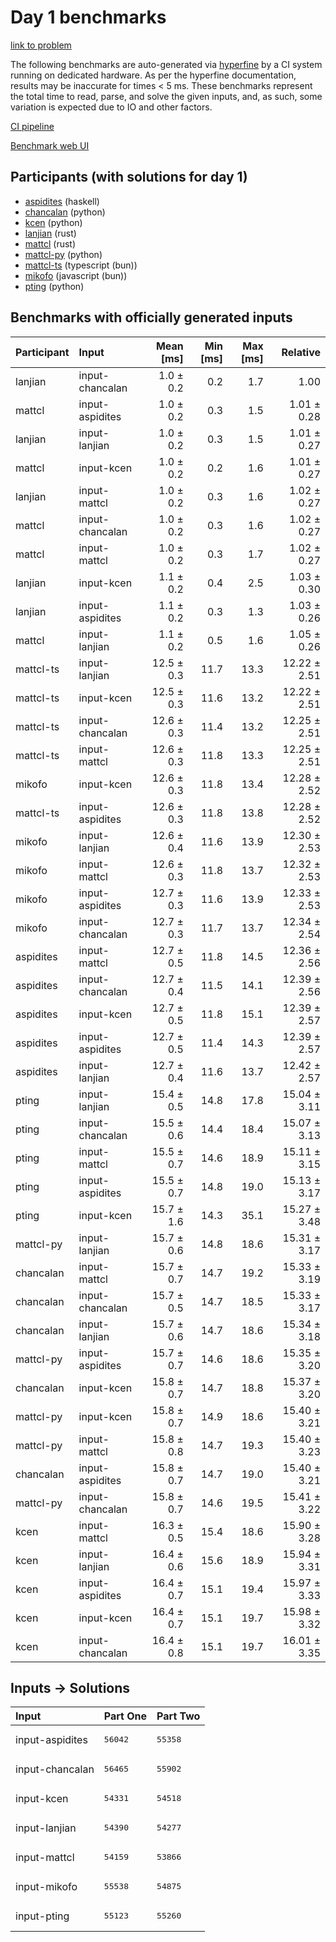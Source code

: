 # Day 1 benchmarks

[link to problem](https://adventofcode.com/2023/day/1)

The following benchmarks are auto-generated via
[hyperfine](https://github.com/sharkdp/hyperfine) by a CI system running on
dedicated hardware. As per the hyperfine documentation, results may be
inaccurate for times < 5 ms. These benchmarks represent the total time to read,
parse, and solve the given inputs, and, as such, some variation is expected due
to IO and other factors.

[CI pipeline](http://ci.papercode.net:8080/teams/main/pipelines/aoc2023)

[Benchmark web UI](https://aoc.ancalagon.black)


## Participants (with solutions for day 1)

- [aspidites](https://github.com/aspidites/aoc2023) (haskell)
- [chancalan](https://github.com/chancalan/aoc2023) (python)
- [kcen](https://github.com/kcen/aoc2023) (python)
- [lanjian](https://github.com/lanjian/aoc-2023) (rust)
- [mattcl](https://github.com/mattcl/aoc2023) (rust)
- [mattcl-py](https://github.com/mattcl/aoc2023-py) (python)
- [mattcl-ts](https://github.com/mattcl/aoc2023-js) (typescript (bun))
- [mikofo](https://github.com/mikofo/advent-of-code-2023) (javascript (bun))
- [pting](https://github.com/pting/aoc2023) (python)


## Benchmarks with officially generated inputs

| Participant | Input | Mean [ms] | Min [ms] | Max [ms] | Relative |
|:---|:---|---:|---:|---:|---:|
| lanjian | input-chancalan | 1.0 ± 0.2 | 0.2 | 1.7 | 1.00 |
| mattcl | input-aspidites | 1.0 ± 0.2 | 0.3 | 1.5 | 1.01 ± 0.28 |
| lanjian | input-lanjian | 1.0 ± 0.2 | 0.3 | 1.5 | 1.01 ± 0.27 |
| mattcl | input-kcen | 1.0 ± 0.2 | 0.2 | 1.6 | 1.01 ± 0.27 |
| lanjian | input-mattcl | 1.0 ± 0.2 | 0.3 | 1.6 | 1.02 ± 0.27 |
| mattcl | input-chancalan | 1.0 ± 0.2 | 0.3 | 1.6 | 1.02 ± 0.27 |
| mattcl | input-mattcl | 1.0 ± 0.2 | 0.3 | 1.7 | 1.02 ± 0.27 |
| lanjian | input-kcen | 1.1 ± 0.2 | 0.4 | 2.5 | 1.03 ± 0.30 |
| lanjian | input-aspidites | 1.1 ± 0.2 | 0.3 | 1.3 | 1.03 ± 0.26 |
| mattcl | input-lanjian | 1.1 ± 0.2 | 0.5 | 1.6 | 1.05 ± 0.26 |
| mattcl-ts | input-lanjian | 12.5 ± 0.3 | 11.7 | 13.3 | 12.22 ± 2.51 |
| mattcl-ts | input-kcen | 12.5 ± 0.3 | 11.6 | 13.2 | 12.22 ± 2.51 |
| mattcl-ts | input-chancalan | 12.6 ± 0.3 | 11.4 | 13.2 | 12.25 ± 2.51 |
| mattcl-ts | input-mattcl | 12.6 ± 0.3 | 11.8 | 13.3 | 12.25 ± 2.51 |
| mikofo | input-kcen | 12.6 ± 0.3 | 11.8 | 13.4 | 12.28 ± 2.52 |
| mattcl-ts | input-aspidites | 12.6 ± 0.3 | 11.8 | 13.8 | 12.28 ± 2.52 |
| mikofo | input-lanjian | 12.6 ± 0.4 | 11.6 | 13.9 | 12.30 ± 2.53 |
| mikofo | input-mattcl | 12.6 ± 0.3 | 11.8 | 13.7 | 12.32 ± 2.53 |
| mikofo | input-aspidites | 12.7 ± 0.3 | 11.6 | 13.9 | 12.33 ± 2.53 |
| mikofo | input-chancalan | 12.7 ± 0.3 | 11.7 | 13.7 | 12.34 ± 2.54 |
| aspidites | input-mattcl | 12.7 ± 0.5 | 11.8 | 14.5 | 12.36 ± 2.56 |
| aspidites | input-chancalan | 12.7 ± 0.4 | 11.5 | 14.1 | 12.39 ± 2.56 |
| aspidites | input-kcen | 12.7 ± 0.5 | 11.8 | 15.1 | 12.39 ± 2.57 |
| aspidites | input-aspidites | 12.7 ± 0.5 | 11.4 | 14.3 | 12.39 ± 2.57 |
| aspidites | input-lanjian | 12.7 ± 0.4 | 11.6 | 13.7 | 12.42 ± 2.57 |
| pting | input-lanjian | 15.4 ± 0.5 | 14.8 | 17.8 | 15.04 ± 3.11 |
| pting | input-chancalan | 15.5 ± 0.6 | 14.4 | 18.4 | 15.07 ± 3.13 |
| pting | input-mattcl | 15.5 ± 0.7 | 14.6 | 18.9 | 15.11 ± 3.15 |
| pting | input-aspidites | 15.5 ± 0.7 | 14.8 | 19.0 | 15.13 ± 3.17 |
| pting | input-kcen | 15.7 ± 1.6 | 14.3 | 35.1 | 15.27 ± 3.48 |
| mattcl-py | input-lanjian | 15.7 ± 0.6 | 14.8 | 18.6 | 15.31 ± 3.17 |
| chancalan | input-mattcl | 15.7 ± 0.7 | 14.7 | 19.2 | 15.33 ± 3.19 |
| chancalan | input-chancalan | 15.7 ± 0.5 | 14.7 | 18.5 | 15.33 ± 3.17 |
| chancalan | input-lanjian | 15.7 ± 0.6 | 14.7 | 18.6 | 15.34 ± 3.18 |
| mattcl-py | input-aspidites | 15.7 ± 0.7 | 14.6 | 18.6 | 15.35 ± 3.20 |
| chancalan | input-kcen | 15.8 ± 0.7 | 14.7 | 18.8 | 15.37 ± 3.20 |
| mattcl-py | input-kcen | 15.8 ± 0.7 | 14.9 | 18.6 | 15.40 ± 3.21 |
| mattcl-py | input-mattcl | 15.8 ± 0.8 | 14.7 | 19.3 | 15.40 ± 3.23 |
| chancalan | input-aspidites | 15.8 ± 0.7 | 14.7 | 19.0 | 15.40 ± 3.21 |
| mattcl-py | input-chancalan | 15.8 ± 0.7 | 14.6 | 19.5 | 15.41 ± 3.22 |
| kcen | input-mattcl | 16.3 ± 0.5 | 15.4 | 18.6 | 15.90 ± 3.28 |
| kcen | input-lanjian | 16.4 ± 0.6 | 15.6 | 18.9 | 15.94 ± 3.31 |
| kcen | input-aspidites | 16.4 ± 0.7 | 15.1 | 19.4 | 15.97 ± 3.33 |
| kcen | input-kcen | 16.4 ± 0.7 | 15.1 | 19.7 | 15.98 ± 3.32 |
| kcen | input-chancalan | 16.4 ± 0.8 | 15.1 | 19.7 | 16.01 ± 3.35 |


## Inputs -> Solutions

| Input | Part One | Part Two |
|:---|:---|:---|
|input-aspidites|<pre>56042</pre>|<pre>55358</pre>|
|input-chancalan|<pre>56465</pre>|<pre>55902</pre>|
|input-kcen|<pre>54331</pre>|<pre>54518</pre>|
|input-lanjian|<pre>54390</pre>|<pre>54277</pre>|
|input-mattcl|<pre>54159</pre>|<pre>53866</pre>|
|input-mikofo|<pre>55538</pre>|<pre>54875</pre>|
|input-pting|<pre>55123</pre>|<pre>55260</pre>|